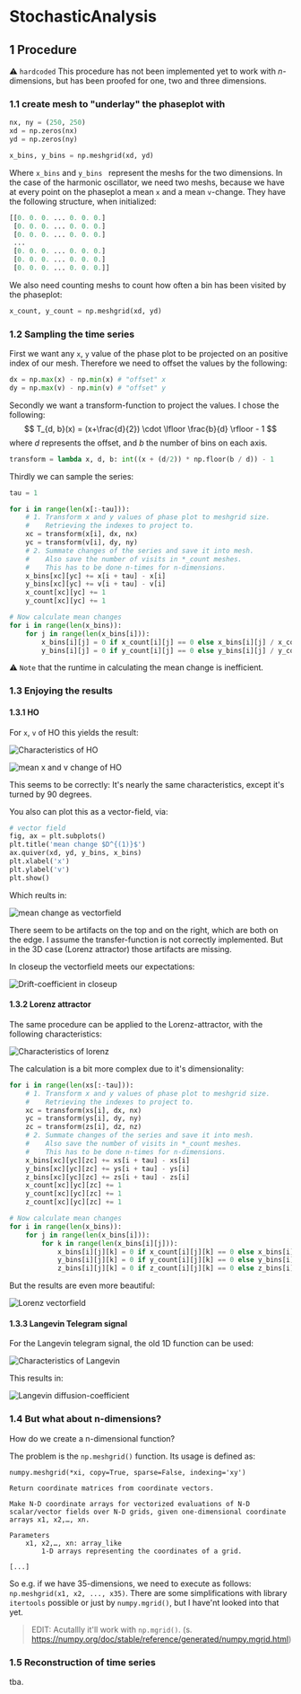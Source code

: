 # StochasticAnalysis

## 1 Procedure
:warning: ```hardcoded``` This procedure has not been implemented yet to work with $n$-dimensions, but has been proofed for one, two and three dimensions.

### 1.1 create mesh to "underlay" the phaseplot with

```python
nx, ny = (250, 250)
xd = np.zeros(nx)
yd = np.zeros(ny)

x_bins, y_bins = np.meshgrid(xd, yd)
```

Where ```x_bins``` and ```y_bins ``` represent the meshs for the two dimensions. In the case of the harmonic oscillator, we need two meshs, because we have at every point on the phaseplot a mean ```x``` and a mean ```v```-change. They have the following structure, when initialized:

```python
[[0. 0. 0. ... 0. 0. 0.]
 [0. 0. 0. ... 0. 0. 0.]
 [0. 0. 0. ... 0. 0. 0.]
 ...
 [0. 0. 0. ... 0. 0. 0.]
 [0. 0. 0. ... 0. 0. 0.]
 [0. 0. 0. ... 0. 0. 0.]]
```

We also need counting meshs to count how often a bin has been visited by the phaseplot:

```python
x_count, y_count = np.meshgrid(xd, yd)
```

### 1.2 Sampling the time series
First we want any ```x```, ```y``` value of the phase plot to be projected on an positive index of our mesh. Therefore we need to offset the values by the following:

```python
dx = np.max(x) - np.min(x) # "offset" x
dy = np.max(v) - np.min(v) # "offset" y
```

Secondly we want a transform-function to project the values. I chose the following:
$$
T_{d, b}(x) = (x+\frac{d}{2}) \cdot \lfloor \frac{b}{d} \rfloor - 1
$$
where $d$ represents the offset, and $b$ the number of bins on each axis.

```python
transform = lambda x, d, b: int((x + (d/2)) * np.floor(b / d)) - 1
```

Thirdly we can sample the series:

```python
tau = 1

for i in range(len(x[:-tau])):
    # 1. Transform x and y values of phase plot to meshgrid size.
    #    Retrieving the indexes to project to.
    xc = transform(x[i], dx, nx)
    yc = transform(v[i], dy, ny)
    # 2. Summate changes of the series and save it into mesh.
    #    Also save the number of visits in *_count meshes.
    #    This has to be done n-times for n-dimensions.
    x_bins[xc][yc] += x[i + tau] - x[i]
    y_bins[xc][yc] += v[i + tau] - v[i]
    x_count[xc][yc] += 1
    y_count[xc][yc] += 1

# Now calculate mean changes
for i in range(len(x_bins)):
    for j in range(len(x_bins[i])):
        x_bins[i][j] = 0 if x_count[i][j] == 0 else x_bins[i][j] / x_count[i][j]
        y_bins[i][j] = 0 if y_count[i][j] == 0 else y_bins[i][j] / y_count[i][j]
```

:warning: ```Note``` that the runtime in calculating the mean change is inefficient.

### 1.3 Enjoying the results

#### 1.3.1 HO
For ```x```, ```v``` of HO this yields the result:

![Characteristics of HO](./HO.png "HO characteristics")

![mean x and v change of HO](./HO_meanchange.png "mean change of vars")

This seems to be correctly: It's nearly the same characteristics, except it's turned by 90 degrees.

You also can plot this as a vector-field, via:

```python
# vector field
fig, ax = plt.subplots()
plt.title('mean change $D^{(1)}$')
ax.quiver(xd, yd, y_bins, x_bins)
plt.xlabel('x')
plt.ylabel('v')
plt.show()
```

Which reults in:

![mean change as vectorfield](./vectorfield.png "mean change as vectorfield")

There seem to be artifacts on the top and on the right, which are both on the edge. I assume the transfer-function is not correctly implemented. But in the 3D case (Lorenz attractor) those artifacts are missing.

In closeup the vectorfield meets our expectations:

![Drift-coefficient in closeup](./vectorfield_zoom.png "Drift-coefficient in closeup")

#### 1.3.2 Lorenz attractor
The same procedure can be applied to the Lorenz-attractor, with the following characteristics:

![Characteristics of lorenz](./lorenz.png "Lorenz characteristics")

The calculation is a bit more complex due to it's dimensionality:

```python
for i in range(len(xs[:-tau])):
    # 1. Transform x and y values of phase plot to meshgrid size.
    #    Retrieving the indexes to project to.
    xc = transform(xs[i], dx, nx)
    yc = transform(ys[i], dy, ny)
    zc = transform(zs[i], dz, nz)
    # 2. Summate changes of the series and save it into mesh.
    #    Also save the number of visits in *_count meshes.
    #    This has to be done n-times for n-dimensions.
    x_bins[xc][yc][zc] += xs[i + tau] - xs[i]
    y_bins[xc][yc][zc] += ys[i + tau] - ys[i]
    z_bins[xc][yc][zc] += zs[i + tau] - zs[i]
    x_count[xc][yc][zc] += 1
    y_count[xc][yc][zc] += 1
    z_count[xc][yc][zc] += 1

# Now calculate mean changes
for i in range(len(x_bins)):
    for j in range(len(x_bins[i])):
        for k in range(len(x_bins[i][j])):
            x_bins[i][j][k] = 0 if x_count[i][j][k] == 0 else x_bins[i][j][k] / x_count[i][j][k]
            y_bins[i][j][k] = 0 if y_count[i][j][k] == 0 else y_bins[i][j][k] / y_count[i][j][k]
            z_bins[i][j][k] = 0 if z_count[i][j][k] == 0 else z_bins[i][j][k] / z_count[i][j][k]
```

But the results are even more beautiful:

![Lorenz vectorfield](./lorenz_vectorfield.png "Lorenz vectorfield")

#### 1.3.3 Langevin Telegram signal
For the Langevin telegram signal, the old 1D function can be used:

![Characteristics of Langevin](./langevin.png "langevin characteristics")

This results in:

![Langevin diffusion-coefficient](./langevin_meanchange.png "Langevin diffusion-coefficient")

### 1.4 But what about n-dimensions?
How do we create a n-dimensional function?

The problem is the ```np.meshgrid()``` function. Its usage is defined as:

```
numpy.meshgrid(*xi, copy=True, sparse=False, indexing='xy')

Return coordinate matrices from coordinate vectors.

Make N-D coordinate arrays for vectorized evaluations of N-D scalar/vector fields over N-D grids, given one-dimensional coordinate arrays x1, x2,…, xn.

Parameters
    x1, x2,…, xn: array_like
        1-D arrays representing the coordinates of a grid.

[...]
```

So e.g. if we have 35-dimensions, we need to execute as follows: ```np.meshgrid(x1, x2, ..., x35)```. There are some simplifications with library ```itertools``` possible or just by ```numpy.mgrid()```, but I have'nt looked into that yet.

> EDIT: Acutallly it'll work with ```np.mgrid()```. (s. https://numpy.org/doc/stable/reference/generated/numpy.mgrid.html)

### 1.5 Reconstruction of time series
tba.